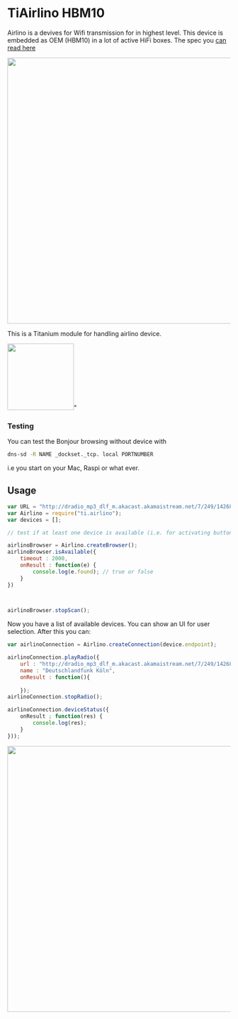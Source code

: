 # TiAirlino HBM10
 
Airlino is a devives for Wifi transmission for in highest level. This device is embedded as OEM (HBM10) in a lot of active HiFi boxes. The spec you [can read here](https://github.com/AppWerft/Ti.Airlino/blob/master/SPEC_HBM10-v4.2.0.pdf)

<img src="http://i.imgur.com/yoUFziR.png" width=600 />

This is a Titanium module for handling airlino device.



<img src="https://encrypted-tbn3.gstatic.com/shopping?q=tbn:ANd9GcTviFhBPGfPsHhfypRPOjvsGZcid7GyMLuRxgVsroC8wEG05MxuBsXxDcgJxUI_1fiYAL1zoto&usqp=CAE" width=150>"


### Testing
You can test the Bonjour browsing without device with
```sh
dns-sd -R NAME _dockset._tcp. local PORTNUMBER
```
i.e you start on your Mac, Raspi or what ever.

## Usage


```javascript
var URL = "http://dradio_mp3_dlf_m.akacast.akamaistream.net/7/249/142684/v1/gnl.akacast.akamaistream.net/dradio_mp3_dlf_m",
var Airlino = require("ti.airlino");
var devices = [];

// test if at least one device is available (i.e. for activating button)

airlinoBrowser = Airlino.createBrowser();
airlinoBrowser.isAvailable({
    timeout : 2000,
    onResult : function(e) {
        console.log(e.found); // true or false
    }
})

    

airlinoBrowser.stopScan();
```

Now you have a list of available devices. You can show an UI for user selection. After this you can:
```javascript
var airlinoConnection = Airlino.createConnection(device.endpoint);

airlinoConnection.playRadio({
    url : "http://dradio_mp3_dlf_m.akacast.akamaistream.net/7/249/142684/v1/gnl.akacast.akamaistream.net/dradio_mp3_dlf_m",
    name : "Deutschlandfunk Köln",
    onResult : function(){
        
    });
airlinoConnection.stopRadio();

airlinoConnection.deviceStatus({
    onResult ; function(res) {
        console.log(res);
    }
}));

```
<img src="http://i.imgur.com/nxZSfPp.png" width=600 />
